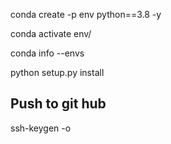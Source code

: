 conda create -p env python==3.8 -y

conda activate env/

conda info --envs

python setup.py install

## Push to git hub
ssh-keygen -o